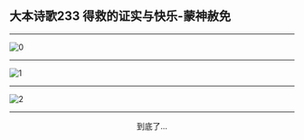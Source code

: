 
## 大本诗歌233 得救的证实与快乐-蒙神赦免
        
<div id="aplayer0"></div>

---

<img alt="0" data-original="/data/d0232/0.png">

---

<img alt="1" data-original="/data/d0232/1.png">

---

<img alt="2" data-original="/data/d0232/2.png">

---

<p style="text-align: center">到底了...</p>

<script src="/js/dist-view.js"></script>

<script>
MAIN.id = 'd0232';
        
const ap0 = new APlayer({
    container: document.getElementById('aplayer0'),
    volume: 1,
    loop: 'none',
    preload: 'none',
    audio: [{
        name: '大本诗歌233.mp3',
        artist: '大本诗歌',
        url: 'https://res.wx.qq.com/voice/getvoice?mediaid=MzI0NTk3MDM5M18yMjQ3NDkwNDQy',
        cover: '/favicon'
    }]
});
</script>
